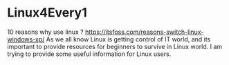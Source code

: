 # Linux4Every1
10 reasons why use linux ? https://itsfoss.com/reasons-switch-linux-windows-xp/  As we all know Linux is getting control of IT world, and  its important to provide resources for beginners to survive in Linux world.  I am trying to provide some useful information for Linux users.
